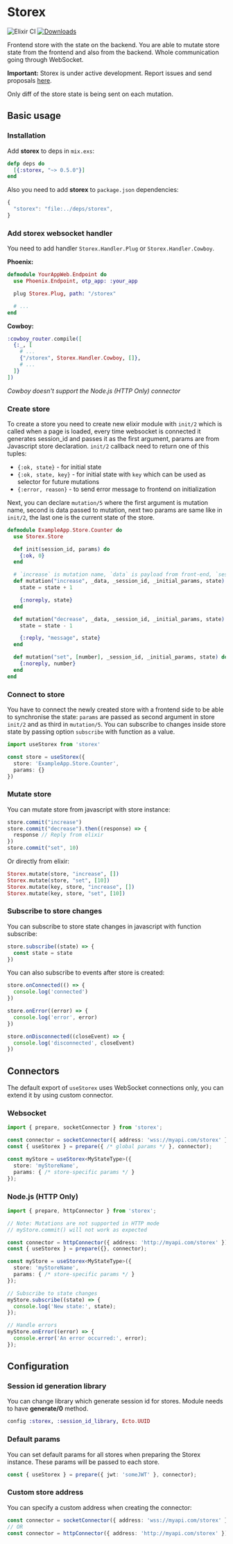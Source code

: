 # Storex

![Elixir CI](https://github.com/nerdslabs/storex/workflows/Elixir%20CI/badge.svg) [![Downloads](https://img.shields.io/hexpm/dt/storex.svg)](https://hex.pm/packages/storex)

Frontend store with the state on the backend. You are able to mutate store state from the frontend and also from the backend. Whole communication going through WebSocket.

**Important:** Storex is under active development. Report issues and send proposals [here](https://github.com/nerdslabs/storex/issues/new).

Only diff of the store state is being sent on each mutation.

## Basic usage

### Installation

Add **storex** to deps in `mix.exs`:

```elixir
defp deps do
  [{:storex, "~> 0.5.0"}]
end
```

Also you need to add **storex** to `package.json` dependencies:

```javascript
{
  "storex": "file:../deps/storex",
}
```

### Add storex websocket handler

You need to add handler `Storex.Handler.Plug` or `Storex.Handler.Cowboy`.

**Phoenix:**
```elixir
defmodule YourAppWeb.Endpoint do
  use Phoenix.Endpoint, otp_app: :your_app

  plug Storex.Plug, path: "/storex"

  # ...
end
```

**Cowboy:**
```elixir
:cowboy_router.compile([
  {:_, [
    # ...
    {"/storex", Storex.Handler.Cowboy, []},
    # ...
  ]}
])
```

_Cowboy doesn't support the Node.js (HTTP Only) connector_

### Create store

To create a store you need to create new elixir module with `init/2` which is called when a page is loaded, every time websocket is connected it generates session_id and passes it as the first argument, params are from Javascript store declaration. `init/2` callback need to return one of this tuples:

- `{:ok, state}` - for initial state
- `{:ok, state, key}` - for initial state with `key` which can be used as selector for future mutations
- `{:error, reason}` - to send error message to frontend on initialization

Next, you can declare `mutation/5` where the first argument is mutation name, second is data passed to mutation, next two params are same like in `init/2`, the last one is the current state of the store.

```elixir
defmodule ExampleApp.Store.Counter do
  use Storex.Store

  def init(session_id, params) do
    {:ok, 0}
  end

  # `increase` is mutation name, `data` is payload from front-end, `session_id` is current session id of connecton, `initial_params` with which store was initialized, `state` is store current state.
  def mutation("increase", _data, _session_id, _initial_params, state) do
    state = state + 1

    {:noreply, state}
  end

  def mutation("decrease", _data, _session_id, _initial_params, state) do
    state = state - 1

    {:reply, "message", state}
  end

  def mutation("set", [number], _session_id, _initial_params, state) do
    {:noreply, number}
  end
end
```

### Connect to store

You have to connect the newly created store with a frontend side to be able to synchronise the state: `params` are passed as second argument in store `init/2` and as third in `mutation/5`. You can subscribe to changes inside store state by passing option `subscribe` with function as a value.

```typescript
import useStorex from 'storex'

const store = useStorex({
  store: 'ExampleApp.Store.Counter',
  params: {}
})
```

### Mutate store

You can mutate store from javascript with store instance:

```typescript
store.commit("increase")
store.commit("decrease").then((response) => {
  response // Reply from elixir
})
store.commit("set", 10)
```

Or directly from elixir:

```elixir
Storex.mutate(store, "increase", [])
Storex.mutate(store, "set", [10])
Storex.mutate(key, store, "increase", [])
Storex.mutate(key, store, "set", [10])
```

### Subscribe to store changes

You can subscribe to store state changes in javascript with function subscribe:

```typescript
store.subscribe((state) => {
  const state = state
})
```

You can also subscribe to events after store is created:

```typescript
store.onConnected(() => {
  console.log('connected')
})

store.onError((error) => {
  console.log('error', error)
})

store.onDisconnected((closeEvent) => {
  console.log('disconnected', closeEvent)
})
```

## Connectors
The default export of `useStorex` uses WebSocket connections only, you can extend it by using custom connector.

### Websocket

```typescript
import { prepare, socketConnector } from 'storex';

const connector = socketConnector({ address: 'wss://myapi.com/storex' });
const { useStorex } = prepare({ /* global params */ }, connector);

const myStore = useStorex<MyStateType>({
  store: 'myStoreName',
  params: { /* store-specific params */ }
});
```

### Node.js (HTTP Only)

```typescript
import { prepare, httpConnector } from 'storex';

// Note: Mutations are not supported in HTTP mode
// myStore.commit() will not work as expected

const connector = httpConnector({ address: 'http://myapi.com/storex' });
const { useStorex } = prepare({}, connector);

const myStore = useStorex<MyStateType>({
  store: 'myStoreName',
  params: { /* store-specific params */ }
});

// Subscribe to state changes
myStore.subscribe((state) => {
  console.log('New state:', state);
});

// Handle errors
myStore.onError((error) => {
  console.error('An error occurred:', error);
});
```

## Configuration

### Session id generation library

You can change library which generate session id for stores. Module needs to have **generate/0** method.

```elixir
config :storex, :session_id_library, Ecto.UUID
```

### Default params

You can set default params for all stores when preparing the Storex instance. These params will be passed to each store.

```typescript
const { useStorex } = prepare({ jwt: 'someJWT' }, connector);
```

### Custom store address

You can specify a custom address when creating the connector:

```typescript
const connector = socketConnector({ address: 'wss://myapi.com/storex' });
// OR
const connector = httpConnector({ address: 'http://myapi.com/storex' });
```